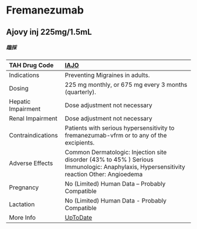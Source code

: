# Fremanezumab

## Ajovy inj 225mg/1.5mL

##### 臨採

| TAH Drug Code      | [IAJO](https://www.tahsda.org.tw/drugs/hissearch.php?drug_code=IAJO)                                                                     |
|:-------------------|:-----------------------------------------------------------------------------------------------------------------------------------------|
| Indications        | Preventing Migraines in adults.                                                                                                          |
| Dosing             | 225 mg monthly, or 675 mg every 3 months (quarterly).                                                                                    |
| Hepatic Impairment | Dose adjustment not necessary                                                                                                            |
| Renal Impairment   | Dose adjustment not necessary                                                                                                            |
| Contraindications  | Patients with serious hypersensitivity to fremanezumab-vfrm or to any of the excipients.                                                 |
| Adverse Effects    | Common Dermatologic: Injection site disorder (43% to 45% ) Serious Immunologic: Anaphylaxis, Hypersensitivity reaction Other: Angioedema |
| Pregnancy          | No (Limited) Human Data – Probably Compatible                                                                                            |
| Lactation          | No (Limited) Human Data - Probably Compatible                                                                                            |
| More Info          | [UpToDate](https://www.uptodate.com/contents/fremanezumab-drug-information)                                                              |

